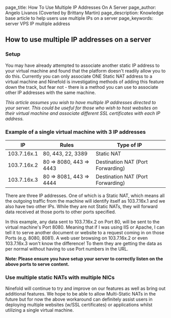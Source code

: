 page_title:       How To Use Multiple IP Addresses On A Server
page_author:      Angelo Livanos (Coverted by Brittany Martin)
page_description: Knowledge base article to help users use multiple IPs on a server page_keywords:    server VPS IP multiple address

## How to use multiple IP addresses on a server

### Setup

You may have already attempted to associate another static IP address to your virtual machine and found that the platform doesn't readily allow you to do this. Currently you can only associate ONE Static NAT address to a virtual machine and Ninefold is investigating methods of adding this feature down the track, but fear not - there is a method you can use to associate other IP addresses with the same machine.

_This article assumes you wish to have multiple IP addresses directed to your server. This could be useful for those who wish to host websites on their virtual machine and associate different SSL certificates with each IP address._

### Example of a single virtual machine with 3 IP addresses

| IP          | Rules                   | Type of IP                        |  
|-------------|-------------------------|-----------------------------------|
| 103.7.16x.1 | 80, 443, 22, 3389       | Static NAT                        | 
| 103.7.16x.2 | 80 => 8080, 443 => 4443 | Destination NAT (Port Forwarding) |     
| 103.7.16x.3 | 80 => 8081, 443 => 4444 | Destination NAT (Port Forwarding) |   


There are three IP addresses. One of which is a Static NAT, which means all the outgoing traffic from the machine will identify itself as 103.7.16x.1 and we also have two other IPs. While they are not Static NATs, they will forward data received at those ports to other ports specified.

In this example, any data sent to 103.7.16x.2 on Port 80, will be sent to the virtual machine's Port 8080. Meaning that if I was using IIS or Apache, I can tell it to serve another document or website to a request coming in on those Ports (e.g. 8080, 8081). A web user browsing on 103.7.16x.2 or even 103.7.16x.3 won't know the difference! To them they are getting the data as per normal without having to use Port numbers in the URL.

__Note: Please ensure you have setup your server to correctly listen on the above ports to serve content.__

### Use multiple static NATs with multiple NICs 

Ninefold will continue to try and improve on our features as well as bring out additional features. We hope to be able to allow Multi-Static NATs in the future but for now the above workaround can definitely assist users in deploying multiple websites (w/SSL certificates) or applications whilst utilizing a single virtual machine.
